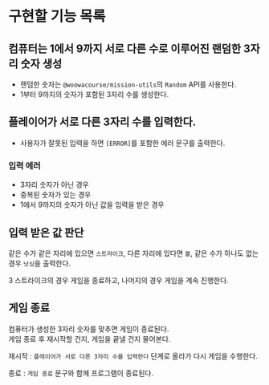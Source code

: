 # 구현할 기능 목록

## 컴퓨터는 1에서 9까지 서로 다른 수로 이루어진 랜덤한 3자리 숫자 생성
- 랜덤한 숫자는 `@woowacourse/mission-utils`의 `Random` API를 사용한다.
- 1부터 9까지의 숫자가 포함된 3자리 수를 생성한다.

## 플레이어가 서로 다른 3자리 수를 입력한다.
- 사용자가 잘못된 입력을 하면 `[ERROR]`를 포함한 에러 문구를 출력한다.

### 입력 에러
  - 3자리 숫자가 아닌 경우
  - 중복된 숫자가 있는 경우
  - 1에서 9까지의 숫자가 아닌 값을 입력을 받은 경우

## 입력 받은 값 판단
같은 수가 같은 자리에 있으면 `스트라이크`, 다른 자리에 있다면 `볼`, 같은 수가 하나도 없는 경우 `낫싱`을 출력한다.

3 스트라이크의 경우 게임을 종료하고, 나머지의 경우 게임을 계속 진행한다.

## 게임 종료
컴퓨터가 생성한 3자리 숫자를 맞추면 게임이 종료된다.  
게임 종료 후 재시작할 건지, 게임을 끝낼 건지 물어본다.

재시작 : `플레이어가 서로 다른 3자리 수를 입력한다` 단계로 올라가 다시 게임을 수행한다.

종료 : `게임 종료` 문구와 함께 프로그램이 종료된다.